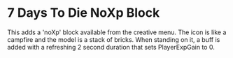 # 7 Days To Die NoXp Block

This adds a 'noXp' block available from the creative menu.
The icon is like a campfire and the model is a stack of bricks.
When standing on it, a buff is added with a refreshing 2 second
duration that sets PlayerExpGain to 0.
